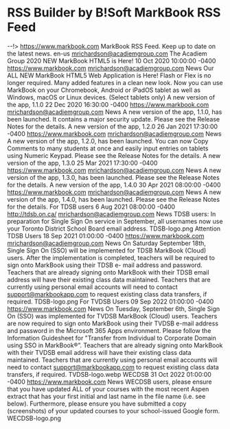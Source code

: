 # RSS Builder by B!Soft MarkBook RSS Feed
--!>
https://www.markbook.com MarkBook RSS Feed. Keep up to date on the latest news. en-us mrichardson@acadiemgroup.com The Acadiem Group 2020 NEW MarkBook HTML5 is Here! 10 Oct 2020 10:00:00 -0400 
https://www.markbook.com mrichardson@acadiemgroup.com News Our ALL NEW MarkBook HTML5 Web Application is Here! Flash or Flex is no longer required. Many added features in a clean new look. Now you can use MarkBook on your Chromebook, Android or iPadOS tablet as well as Windows, macOS or Linux devices. (Select tablets only) A new version of the app, 1.1.0 22 Dec 2020 16:30:00 -0400 
https://www.markbook.com mrichardson@acadiemgroup.com News A new version of the app, 1.1.0, has been launched. It contains a major security update. Please see the Release Notes for the details. A new version of the app, 1.2.0 26 Jan 2021 17:30:00 -0400 
https://www.markbook.com mrichardson@acadiemgroup.com News A new version of the app, 1.2.0, has been launched. You can now Copy Comments to many students at once and easily input entries on tablets using Numeric Keypad. Please see the Release Notes for the details. A new version of the app, 1.3.0 25 Mar 2021 17:30:00 -0400 
https://www.markbook.com mrichardson@acadiemgroup.com News A new version of the app, 1.3.0, has been launched. Please see the Release Notes for the details. A new version of the app, 1.4.0 30 Apr 2021 08:00:00 -0400 
https://www.markbook.com mrichardson@acadiemgroup.com News A new version of the app, 1.4.0, has been launched. Please see the Release Notes for the details. For TDSB users 6 Aug 2021 08:00:00 -0400 http://tdsb.on.ca/ mrichardson@acadiemgroup.com News TDSB users: In preparation for Single Sign On service in September, all usernames now use your Toronto District School Board email address. TDSB-logo.png Attention TDSB Users 18 Sep 2021 01:00:00 -0400 
https://www.markbook.com mrichardson@acadiemgroup.com News On Saturday September 18th, Single Sign On (SSO) will be implemented for TDSB MarkBook (Cloud) users. After the implementation is completed, teachers will be required to sign onto MarkBook using their TDSB e- mail address and password. Teachers that are already signing onto MarkBook with their TDSB email address will have their existing class data maintained. Teachers that are currently using personal email accounts will need to contact 
support@markbookapp.com to request existing class data transfers, if required. TDSB-logo.png For TVDSB Users 09 Sep 2022 01:00:00 -0400 
https://www.markbook.com News On Tuesday, September 6th, Single Sign On (SSO) was implemented for TVDSB MarkBook (Cloud) users. Teachers are now required to sign onto MarkBook using their TVDSB e-mail address and password in the Microsoft 365 Apps environment. Please follow the Information Guidesheet for "Transfer from Individual to Corporate Domain using SSO in MarkBook®”. Teachers that are already signing onto MarkBook with their TVDSB email address will have their existing class data maintained. Teachers that are currently using personal email accounts will need to contact 
support@markbookapp.com to request existing class data transfers, if required. TVDSB-logo.webp WECDSB 31 Oct 2022 01:00:00 -0400 
https://www.markbook.com News WECDSB users, please ensure that you have updated ALL of your courses with the most recent Aspen extract that has your first initial and last name in the file name (i.e. see below). Furthermore, please ensure you have submitted a copy (screenshots) of your updated courses to your school-issued Google form. WECDSB-logo.png
